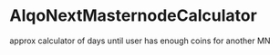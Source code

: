 # AlqoNextMasternodeCalculator
approx calculator of days until user has enough coins for another MN
